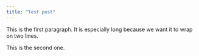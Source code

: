 ```yaml
---
title: "Test post"
---
```


This is the first paragraph. It is especially long because we want it to wrap on
two lines.

This is the second one.
